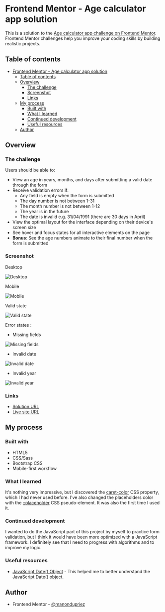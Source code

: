 # Frontend Mentor - Age calculator app solution

This is a solution to the [Age calculator app challenge on Frontend Mentor](https://www.frontendmentor.io/challenges/age-calculator-app-dF9DFFpj-Q). Frontend Mentor challenges help you improve your coding skills by building realistic projects. 

## Table of contents

- [Frontend Mentor - Age calculator app solution](#frontend-mentor---age-calculator-app-solution)
  - [Table of contents](#table-of-contents)
  - [Overview](#overview)
    - [The challenge](#the-challenge)
    - [Screenshot](#screenshot)
    - [Links](#links)
  - [My process](#my-process)
    - [Built with](#built-with)
    - [What I learned](#what-i-learned)
    - [Continued development](#continued-development)
    - [Useful resources](#useful-resources)
  - [Author](#author)

## Overview

### The challenge

Users should be able to:

- View an age in years, months, and days after submitting a valid date through the form
- Receive validation errors if:
  - Any field is empty when the form is submitted
  - The day number is not between 1-31
  - The month number is not between 1-12
  - The year is in the future
  - The date is invalid e.g. 31/04/1991 (there are 30 days in April)
- View the optimal layout for the interface depending on their device's screen size
- See hover and focus states for all interactive elements on the page
- **Bonus**: See the age numbers animate to their final number when the form is submitted

### Screenshot

Desktop

![Desktop](./images/desktop.png)

Mobile

![Mobile](images/mobile.png)

Valid state

![Valid state](images/desktop-valid.png)

Error states :

- Missing fields

![Missing fields](images/desktop-field-missing.png)

- Invalid date

![Invalid date](images/desktop-invalid-date.png)

- Invalid year

![Invalid year](images/desktop-invalid-year.png)

### Links

- [Solution URL](https://your-solution-url.com)
- [Live site URL](https://manondupriez.github.io/Age-calculator-app/)

## My process

### Built with

- HTML5
- CSS/Sass
- Bootstrap CSS
- Mobile-first workflow

### What I learned

It's nothing very impressive, but I discovered the [caret-color](https://developer.mozilla.org/en-US/docs/Web/CSS/caret-color) CSS property, which I had never used before. I've also changed the placeholders color with the [::placeholder](https://developer.mozilla.org/en-US/docs/Web/CSS/::placeholder) CSS pseudo-element. It was also the first time I used it.

### Continued development

I wanted to do the JavaScript part of this project by myself to practice form validation, but I think it would have been more optimized with a JavaScript framework. I definitely see that I need to progress with algorithms and to improve my logic.

### Useful resources

- [JavaScript Date() Object](https://developer.mozilla.org/fr/docs/Web/JavaScript/Reference/Global_Objects/Date/Date) - This helped me to better understand the JavaScript Date() object.

## Author

- Frontend Mentor - [@manondupriez](https://www.frontendmentor.io/profile/manondupriez)